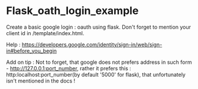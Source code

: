 # Flask_oath_login_example

Create a basic google login : oauth using flask.
Don't forget to mention your client id in /template/index.html.

Help :
https://developers.google.com/identity/sign-in/web/sign-in#before_you_begin

Add on tip : Not to forget, that google does not prefers address in such form - http://127.0.0.1:port_number, rather it prefers this : 
http:localhost:port_number(by default '5000' for flask), that unfortunately isn't mentioned in the docs !

